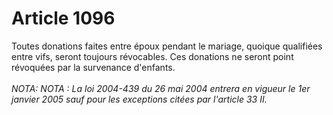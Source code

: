 # Article 1096

Toutes donations faites entre époux pendant le mariage, quoique qualifiées entre vifs, seront toujours révocables.   Ces donations ne seront point révoquées par la survenance d'enfants.<br/><br/><i>NOTA:   NOTA : La loi 2004-439 du 26 mai 2004 entrera en vigueur le 1er janvier 2005 sauf pour les exceptions citées par l'article 33 II.</i>